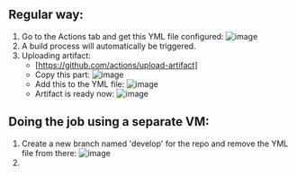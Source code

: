 ## Regular way:

1) Go to the Actions tab and get this YML file configured:
   ![image](https://github.com/iemad/Learning-DevOps-2023/assets/17620076/a899bd46-d44e-4fb3-b0f6-f69253f1ad05)
2) A build process will automatically be triggered.
3) Uploading artifact:
   - [https://github.com/actions/upload-artifact]
   - Copy this part:
     ![image](https://github.com/iemad/Learning-DevOps-2023/assets/17620076/38d38349-a257-4f03-ae0a-76abca926f3e)
   - Add this to the YML file:
     ![image](https://github.com/iemad/Learning-DevOps-2023/assets/17620076/a8036d5c-8da5-4167-b2d7-3d289e45457e)
   - Artifact is ready now:
     ![image](https://github.com/iemad/Learning-DevOps-2023/assets/17620076/670bde6d-3c9b-47ae-9d20-11d34294ce1d)
   

## Doing the job using a separate VM:

1) Create a new branch named 'develop' for the repo and remove the YML file from there:
   ![image](https://github.com/iemad/Learning-DevOps-2023/assets/17620076/7d1dc425-1b36-449a-bdf4-dc0ba82a60fa)
2) 


